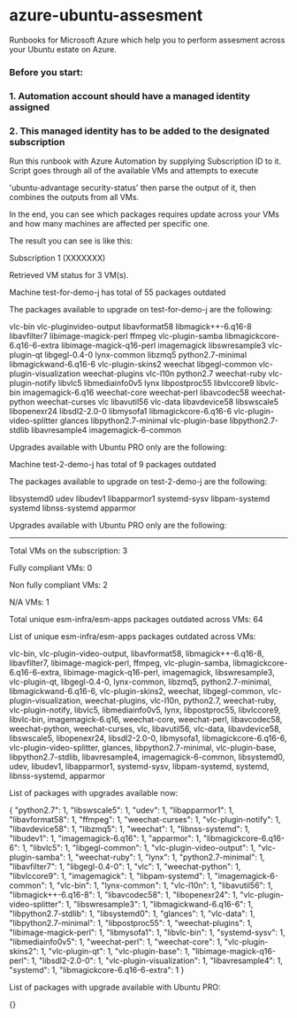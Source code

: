 # azure-ubuntu-assesment
Runbooks for Microsoft Azure which help you to perform assesment across your Ubuntu estate on Azure. 

### Before you start:
### 1. Automation account should have a managed identity assigned
### 2. This managed identity has to be added to the designated subscription

Run this runbook with Azure Automation by supplying Subscription ID to it.
Script goes through all of the available VMs and attempts to execute 

'ubuntu-advantage security-status' then parse the output of it, then combines the outputs from all VMs.

In the end, you can see which packages requires update across your VMs and how many machines are affected per specific one.

The result you can see is like this:

Subscription 1 (XXXXXXX)

Retrieved VM status for 3 VM(s).

Machine test-for-demo-j has total of 55 packages outdated

The packages available to upgrade on test-for-demo-j are the following:

vlc-bin vlc-pluginvideo-output libavformat58 libmagick++-6.q16-8 libavfilter7 libimage-magick-perl ffmpeg vlc-plugin-samba libmagickcore-6.q16-6-extra libimage-magick-q16-perl imagemagick libswresample3 vlc-plugin-qt libgegl-0.4-0 lynx-common libzmq5 python2.7-minimal libmagickwand-6.q16-6 vlc-plugin-skins2 weechat libgegl-common vlc-plugin-visualization weechat-plugins vlc-l10n python2.7 weechat-ruby vlc-plugin-notify libvlc5 libmediainfo0v5 lynx libpostproc55 libvlccore9 libvlc-bin imagemagick-6.q16 weechat-core weechat-perl libavcodec58 weechat-python weechat-curses vlc libavutil56 vlc-data libavdevice58 libswscale5 libopenexr24 libsdl2-2.0-0 libmysofa1 libmagickcore-6.q16-6 vlc-plugin-video-splitter glances libpython2.7-minimal vlc-plugin-base libpython2.7-stdlib libavresample4 imagemagick-6-common

Upgrades available with Ubuntu PRO only are the following: 

Machine test-2-demo-j has total of 9 packages outdated

The packages available to upgrade on test-2-demo-j are the following:

libsystemd0 udev libudev1 libapparmor1 systemd-sysv libpam-systemd systemd libnss-systemd apparmor

Upgrades available with Ubuntu PRO only are the following: 

--------------------------------------------------------------------------------------------------------------

Total VMs on the subscription: 3

Fully compliant VMs: 0

Non fully compliant VMs: 2

N/A VMs: 1

Total unique esm-infra/esm-apps packages outdated across VMs: 64

List of unique esm-infra/esm-apps packages outdated across VMs:

vlc-bin, vlc-plugin-video-output, libavformat58, libmagick++-6.q16-8, libavfilter7, libimage-magick-perl, ffmpeg, vlc-plugin-samba, libmagickcore-6.q16-6-extra, libimage-magick-q16-perl, imagemagick, libswresample3, vlc-plugin-qt, libgegl-0.4-0, lynx-common, libzmq5, python2.7-minimal, libmagickwand-6.q16-6, vlc-plugin-skins2, weechat, libgegl-common, vlc-plugin-visualization, weechat-plugins, vlc-l10n, python2.7, weechat-ruby, vlc-plugin-notify, libvlc5, libmediainfo0v5, lynx, libpostproc55, libvlccore9, libvlc-bin, imagemagick-6.q16, weechat-core, weechat-perl, libavcodec58, weechat-python, weechat-curses, vlc, libavutil56, vlc-data, libavdevice58, libswscale5, libopenexr24, libsdl2-2.0-0, libmysofa1, libmagickcore-6.q16-6, vlc-plugin-video-splitter, glances, libpython2.7-minimal, vlc-plugin-base, libpython2.7-stdlib, libavresample4, imagemagick-6-common, libsystemd0, udev, libudev1, libapparmor1, systemd-sysv, libpam-systemd, systemd, libnss-systemd, apparmor


List of packages with upgrades available now:


{
  "python2.7": 1,
  "libswscale5": 1,
  "udev": 1,
  "libapparmor1": 1,
  "libavformat58": 1,
  "ffmpeg": 1,
  "weechat-curses": 1,
  "vlc-plugin-notify": 1,
  "libavdevice58": 1,
  "libzmq5": 1,
  "weechat": 1,
  "libnss-systemd": 1,
  "libudev1": 1,
  "imagemagick-6.q16": 1,
  "apparmor": 1,
  "libmagickcore-6.q16-6": 1,
  "libvlc5": 1,
  "libgegl-common": 1,
  "vlc-plugin-video-output": 1,
  "vlc-plugin-samba": 1,
  "weechat-ruby": 1,
  "lynx": 1,
  "python2.7-minimal": 1,
  "libavfilter7": 1,
  "libgegl-0.4-0": 1,
  "vlc": 1,
  "weechat-python": 1,
  "libvlccore9": 1,
  "imagemagick": 1,
  "libpam-systemd": 1,
  "imagemagick-6-common": 1,
  "vlc-bin": 1,
  "lynx-common": 1,
  "vlc-l10n": 1,
  "libavutil56": 1,
  "libmagick++-6.q16-8": 1,
  "libavcodec58": 1,
  "libopenexr24": 1,
  "vlc-plugin-video-splitter": 1,
  "libswresample3": 1,
  "libmagickwand-6.q16-6": 1,
  "libpython2.7-stdlib": 1,
  "libsystemd0": 1,
  "glances": 1,
  "vlc-data": 1,
  "libpython2.7-minimal": 1,
  "libpostproc55": 1,
  "weechat-plugins": 1,
  "libimage-magick-perl": 1,
  "libmysofa1": 1,
  "libvlc-bin": 1,
  "systemd-sysv": 1,
  "libmediainfo0v5": 1,
  "weechat-perl": 1,
  "weechat-core": 1,
  "vlc-plugin-skins2": 1,
  "vlc-plugin-qt": 1,
  "vlc-plugin-base": 1,
  "libimage-magick-q16-perl": 1,
  "libsdl2-2.0-0": 1,
  "vlc-plugin-visualization": 1,
  "libavresample4": 1,
  "systemd": 1,
  "libmagickcore-6.q16-6-extra": 1
}

List of packages with upgrade available with Ubuntu PRO:

{}
